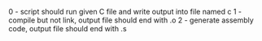 0 - script should run given C file and write output into file named c
1 - compile but not link, output file should end with .o
2 - generate assembly code, output file should end with .s
